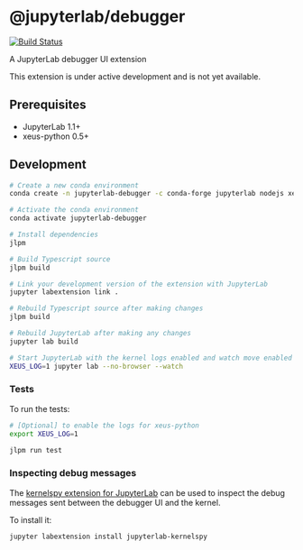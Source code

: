 # @jupyterlab/debugger

[![Build Status](https://dev.azure.com/jupyterlab/jupyterlab/_apis/build/status/jupyterlab.debugger?branchName=master)](https://dev.azure.com/jupyterlab/jupyterlab/_build/latest?definitionId=3&branchName=master)

A JupyterLab debugger UI extension

This extension is under active development and is not yet available.

## Prerequisites

- JupyterLab 1.1+
- xeus-python 0.5+

## Development

```bash
# Create a new conda environment
conda create -n jupyterlab-debugger -c conda-forge jupyterlab nodejs xeus-python=0.5.3 ptvsd

# Activate the conda environment
conda activate jupyterlab-debugger

# Install dependencies
jlpm

# Build Typescript source
jlpm build

# Link your development version of the extension with JupyterLab
jupyter labextension link .

# Rebuild Typescript source after making changes
jlpm build

# Rebuild JupyterLab after making any changes
jupyter lab build

# Start JupyterLab with the kernel logs enabled and watch move enabled
XEUS_LOG=1 jupyter lab --no-browser --watch
```

### Tests

To run the tests:

```bash
# [Optional] to enable the logs for xeus-python
export XEUS_LOG=1

jlpm run test
```

### Inspecting debug messages

The [kernelspy extension for JupyterLab](https://github.com/vidartf/jupyterlab-kernelspy) can be used to inspect the debug messages sent between the debugger UI and the kernel.

To install it:

```bash
jupyter labextension install jupyterlab-kernelspy
```
